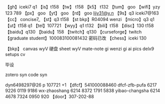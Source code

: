【gh】iceki7 q1
【is】t158
【tw】 t158
【k5】 t132
【tum】 goo
【wifi】yzy 123 789
【px】 goo
【yt】 goo
【rd】 goo
lijy31@y.n
【9s】q3
iceki7@163
【cc】 concise7_
【st】q3 t158
【st bkp】R04094 wenzi
【micro】q3  q1
【ut】t158 q1
【tel】107721
【wyy】q1 t132
【bili】t158
【disc】130 t158
【baidu】q130
【baidu】158
【twitch】q130
【curseforge】twitch
【graduate student】100083100081432 密码已改
【chess】iceki 130

【bkp】
canvas  wyV     硬盘
sheet   wyV
mate-note   gi
wenzi   gi
ai pics
delx9
setups
cv

毕设

zotero  syn
code    syn


dyn6498297@26
p 107721 +1
【dfcf】541000088460
dfcf-zfb-pufa   6217 9226 0119 9186
wx-zhaoshang    6214 8372 1791 5838
yibao-changsha  6214 4678 7324 0950 920
【door】307-202-88
